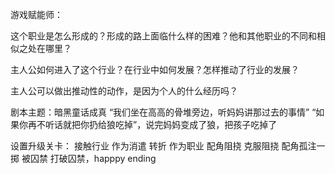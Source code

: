 游戏赋能师：

这个职业是怎么形成的？形成的路上面临什么样的困难？他和其他职业的不同和相似之处在哪里？

主人公如何进入了这个行业？在行业中如何发展？怎样推动了行业的发展？

主人公可以做出推动性的动作，是因为个人的什么经历吗？

剧本主题：暗黑童话成真
“我们坐在高高的骨堆旁边，听妈妈讲那过去的事情”
“如果你再不听话就把你扔给狼吃掉”，说完妈妈变成了狼，把孩子吃掉了


设置升级关卡：
接触行业
作为消遣
转折
作为职业
配角阻挠
克服阻挠
配角孤注一掷
被囚禁
打破囚禁，happpy ending